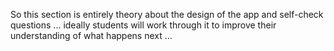 So this section is entirely theory about the design of the app and self-check questions ... ideally students will work through it to improve their understanding of what happens next ...